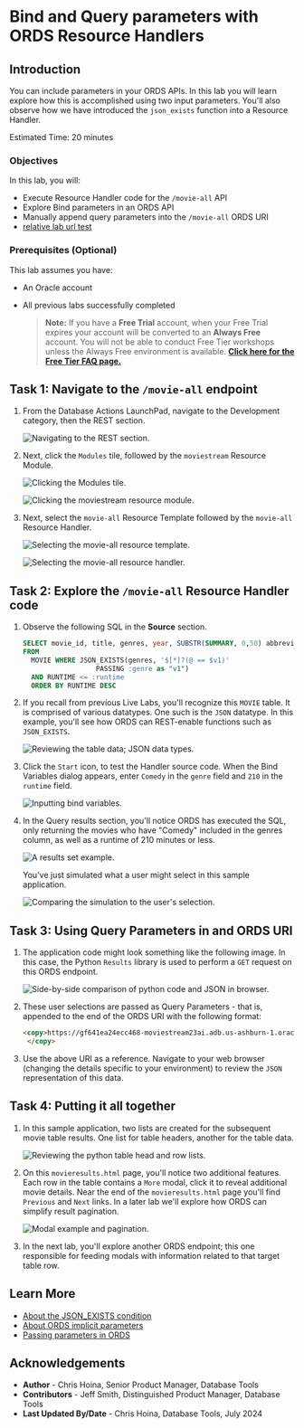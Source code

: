 # Bind and Query parameters with ORDS Resource Handlers

## Introduction

You can include parameters in your ORDS APIs. In this lab you will learn explore how this is accomplished using two input parameters. You'll also observe how we have introduced the `json_exists` function into a Resource Handler.

Estimated Time: 20 minutes

### Objectives

In this lab, you will:

* Execute Resource Handler code for the `/movie-all` API
* Explore Bind parameters in an ORDS API
* Manually append query parameters into the `/movie-all` ORDS URI
* [relative lab url test](?lab=need-help)

### Prerequisites (Optional)

This lab assumes you have:

* An Oracle account
* All previous labs successfully completed

  > **Note:** If you have a **Free Trial** account, when your Free Trial expires your account will be converted to an **Always Free** account. You will not be able to conduct Free Tier workshops unless the Always Free environment is available. **[Click here for the Free Tier FAQ page.](https://www.oracle.com/cloud/free/faq.html)**

## Task 1: Navigate to the `/movie-all` endpoint

1. From the Database Actions LaunchPad, navigate to the Development category, then the REST section.

     ![Navigating to the REST section.](images/workshop-presentation-one.png " ")

2. Next, click the `Modules` tile, followed by the `moviestream` Resource Module.

    ![Clicking the Modules tile.](images/workshop-presentation-two.png " ")

    ![Clicking the moviestream resource module.](images/workshop-presentation-three.png " ")

3. Next, select the `movie-all` Resource Template followed by the `movie-all` Resource Handler.

    ![Selecting the movie-all resource template.](images/workshop-presentation-four.png " ")

    ![Selecting the movie-all resource handler.](images/workshop-presentation-five.png " ")

## Task 2: Explore the `/movie-all` Resource Handler code

1. Observe the following SQL in the **Source** section.

    ```sql
    SELECT movie_id, title, genres, year, SUBSTR(SUMMARY, 0,50) abbreviated_summary, runtime
    FROM
      MOVIE WHERE JSON_EXISTS(genres, '$[*]?(@ == $v1)'
                      PASSING :genre as "v1")
      AND RUNTIME <= :runtime
      ORDER BY RUNTIME DESC
    ```

2. If you recall from previous Live Labs, you'll recognize this `MOVIE` table. It is comprised of various datatypes. One such is the `JSON` datatype. In this example, you'll see how ORDS can REST-enable functions such as `JSON_EXISTS`.

    ![Reviewing the table data; JSON data types.](images/workshop-presentation-six.png " ")

3. Click the `Start` icon, to test the Handler source code. When the Bind Variables dialog appears, enter `Comedy` in the `genre` field and `210` in the `runtime` field.

    ![Inputting bind variables.](images/workshop-presentation-seven.png " ")

4. In the Query results section, you'll notice ORDS has executed the SQL, only returning the movies who have "Comedy" included in the genres column, as well as a runtime of 210 minutes or less.

    ![A results set example.](images/workshop-presentation-eight.png " ")

   You've just simulated what a user might select in this sample application.

      ![Comparing the simulation to the user's selection.](images/workshop-presentation-nine.png " ")

## Task 3: Using Query Parameters in and ORDS URI

1. The application code might look something like the following image. In this case, the Python `Results` library is used to perform a `GET` request on this ORDS endpoint.

    ![Side-by-side comparison of python code and JSON in browser.](images//workshop-presentation-ten.png " ")

2. These user selections are passed as Query Parameters - that is, appended to the end of the ORDS URI with the following format:

   ```html
   <copy>https://gf641ea24ecc468-moviestream23ai.adb.us-ashburn-1.oraclecloudapps.com/ords/admin/mymovies/movie-all?genre=Comedy&runtime=210
    </copy>
   ```

3. Use the above URI as a reference. Navigate to your web browser (changing the details specific to your environment) to review the `JSON` representation of this data.

## Task 4: Putting it all together

1. In this sample application, two lists are created for the subsequent movie table results. One list for table headers, another for the table data.

    ![Reviewing the python table head and row lists.](images/workshop-presentation-eleven.png " ")

2. On this `movieresults.html` page, you'll notice two additional features. Each row in the table contains a `More` modal, click it to reveal additional movie details. Near the end of the `movieresults.html` page you'll find `Previous` and `Next` links. In a later lab we'll explore how ORDS can simplify result pagination.

    ![Modal example and pagination.](images/workshop-presentation-twelve.png " ")

3. In the next lab, you'll explore another ORDS endpoint; this one responsible for feeding modals with information related to that target table row.

## Learn More

* [About the JSON_EXISTS condition](https://docs.oracle.com/en/database/oracle/oracle-database/19/adjsn/condition-JSON_EXISTS.html#GUID-D60A7E52-8819-4D33-AEDB-223AB7BDE60A)
* [About ORDS implicit parameters](https://docs.oracle.com/en/database/oracle/oracle-rest-data-services/24.2/orddg/developing-REST-applications.html#GUID-50E24524-32BB-470D-8015-6C25C9B47A44)
* [Passing parameters in ORDS](https://docs.oracle.com/en/database/oracle/oracle-rest-data-services/24.2/orddg/developing-REST-applications.html#GUID-50E24524-32BB-470D-8015-6C25C9B47A44)

## Acknowledgements

* **Author** - Chris Hoina, Senior Product Manager, Database Tools
* **Contributors** - Jeff Smith, Distinguished Product Manager, Database Tools
* **Last Updated By/Date** - Chris Hoina, Database Tools, July 2024
